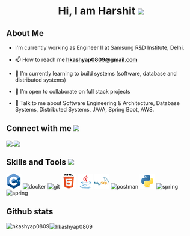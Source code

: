 <h1 align="center"> Hi, I am Harshit  <img src = "https://raw.githubusercontent.com/MartinHeinz/MartinHeinz/master/wave.gif" width = 50px> </h1>

<h2> About Me </h2>

- I'm currently working as Engineer II at Samsung R&D Institute, Delhi.

- 📫 How to reach me **hkashyap0809@gmail.com**

- 🌱 I’m currently learning to build systems (software, database and distributed systems)

- 👯 I’m open to collaborate on full stack projects

- 💬 Talk to me about Software Engineering & Architecture, Database Systems, Distributed Systems, JAVA, Spring Boot, AWS.

<!-- - 📄 Checkout my [resume] -->

<!-- Checkout my website -->


<h2> Connect with me <img src='https://raw.githubusercontent.com/ShahriarShafin/ShahriarShafin/main/Assets/handshake.gif' width="100px"> </h2>
<a href = 'https://www.linkedin.com/in/harshit-kashyap-37b77a239/'> <img width = '32px' align= 'center'src="https://cdn.jsdelivr.net/gh/devicons/devicon/icons/linkedin/linkedin-original.svg" />
</a> 
<a href = 'https://www.twitter.com/hkashyap0809'> <img width = '32px' align= 'center' src="https://cdn.jsdelivr.net/gh/devicons/devicon/icons/twitter/twitter-original.svg" />
</a> 


<h2> Skills and Tools  <img src = "https://media2.giphy.com/media/QssGEmpkyEOhBCb7e1/giphy.gif?cid=ecf05e47a0n3gi1bfqntqmob8g9aid1oyj2wr3ds3mg700bl&rid=giphy.gif" width = 32px> </h2>

<p align="left"> <a target="_blank" rel="noreferrer"> <img src="https://raw.githubusercontent.com/devicons/devicon/master/icons/cplusplus/cplusplus-original.svg" alt="cplusplus" width="40" height="40"/> </a>
<a target="_blank" rel="noreferrer"> <img src="https://cdn.jsdelivr.net/gh/devicons/devicon/icons/docker/docker-original-wordmark.svg" alt="docker" width="40" height="40"/> </a> 
<a  target="_blank" rel="noreferrer"> <img src="https://www.vectorlogo.zone/logos/git-scm/git-scm-icon.svg" alt="git" width="40" height="40"/> </a> 
<a target="_blank" rel="noreferrer"> <img src="https://raw.githubusercontent.com/devicons/devicon/master/icons/html5/html5-original-wordmark.svg" alt="html5" width="40" height="40"/> </a> 
<a target="_blank" rel="noreferrer"> <img src="https://raw.githubusercontent.com/devicons/devicon/master/icons/java/java-original.svg" alt="java" width="40" height="40"/> </a> 
<a target="_blank" rel="noreferrer"> <img src="https://raw.githubusercontent.com/devicons/devicon/master/icons/mysql/mysql-original-wordmark.svg" alt="mysql" width="40" height="40"/> </a> 
<a target="_blank" rel="noreferrer"> <img src="https://www.vectorlogo.zone/logos/getpostman/getpostman-icon.svg" alt="postman" width="40" height="40"/> </a> 
<a target="_blank" rel="noreferrer"> <img src="https://raw.githubusercontent.com/devicons/devicon/master/icons/python/python-original.svg" alt="python" width="40" height="40"/> </a> 
<a target="_blank" rel="noreferrer"> <img src="https://cdn.jsdelivr.net/gh/devicons/devicon/icons/spring/spring-original-wordmark.svg" alt="spring" width="40" height="40"/> </a> 
<a target="_blank" rel="noreferrer"> <img src="https://cdn.jsdelivr.net/gh/devicons/devicon/icons/angularjs/angularjs-original.svg" alt="spring" width="40" height="40"/> </a> 
</p>

<h2> Github stats </h2>
<p><img align="left" src="https://github-readme-stats.vercel.app/api/top-langs?username=hkashyap0809&show_icons=true&locale=en&layout=compact" alt="hkashyap0809" /></p>


<p><img align="center" src="https://github-readme-streak-stats.herokuapp.com/?user=hkashyap0809&" alt="hkashyap0809" /></p>
